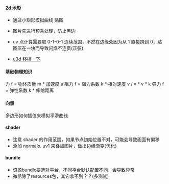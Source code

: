 
#### 2d 地形

- 通过小矩形模拟曲线
  贴图
- 图片先进行预乘处理，防止黑边
- uv 点计算需要取 0-1-0-1 连续范围，不然在边缘处因为从 1 直接跨到 0，贴图压在一块而导致闪烁不连贯(正弦)

- [u3d 移植一下](https://github.com/cjacobwade/HelpfulScripts/blob/master/SmearEffect/Smear.shader)

#### 基础物理知识

力 f = 物体质量 m * 加速度 a 
阻力 f = 阻力系数 k * 相对速度 v  /  v * v * k
弹力 f = 弹性系数 k * 伸缩距离

#### 向量

多边形如何插值来模拟平滑曲线

#### shader

- 注意 shader 的作用范围，如果节点初始位置不对，可能会导致画面有偏移
- 添加 normals. uv1 来叠加图片，做出边缘渐变(优化)

#### bundle

- 资源bundle要选对平台，不同平台默认配置不同，会导致异常
- 微信除了resources包，其它拿不到？？(多测试)